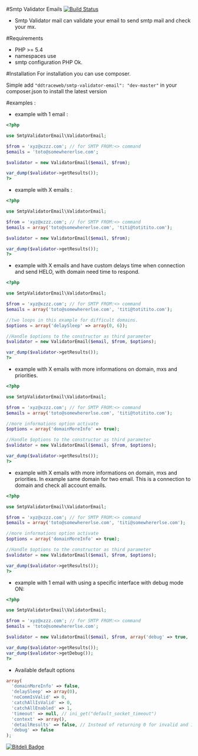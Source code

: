 #Smtp Validator Emails
[![Build Status](https://travis-ci.org/ddtraceweb/smtp-validator-email.svg)](https://travis-ci.org/ddtraceweb/smtp-validator-email)
* Smtp Validator mail can validate your email to send smtp mail and check your mx.

#Requirements

* PHP >= 5.4
* namespaces use
* smtp configuration PHP Ok.

#Installation
For installation you can use composer.

Simple add `"ddtraceweb/smtp-validator-email": "dev-master"` 
in your composer.json to install the latest version

#examples :

* example with 1 email :


```php
<?php

use SmtpValidatorEmail\ValidatorEmail;

$from = 'xyz@xzzz.com'; // for SMTP FROM:<> command
$emails = 'toto@somewhererlse.com';

$validator = new ValidatorEmail($email, $from);

var_dump($validator->getResults());
?>
```

* example with X emails :

```php
<?php

use SmtpValidatorEmail\ValidatorEmail;

$from = 'xyz@xzzz.com'; // for SMTP FROM:<> command
$emails = array('toto@somewhererlse.com', 'titi@totitito.com');

$validator = new ValidatorEmail($email, $from);

var_dump($validator->getResults());
?>
```

* example with X emails and have custom delays time when connection and send HELO, with domain need time to respond.

```php
<?php

use SmtpValidatorEmail\ValidatorEmail;

$from = 'xyz@xzzz.com'; // for SMTP FROM:<> command
$emails = array('toto@somewhererlse.com', 'titi@totitito.com');

//two loops in this example for difficult domains.
$options = array('delaySleep' => array(0, 6));

//Handle $options to the constructor as third parameter
$validator = new ValidatorEmail($email, $from, $options);

var_dump($validator->getResults());
?>
```

* example with X emails with more informations on domain, mxs and priorities.

```php
<?php

use SmtpValidatorEmail\ValidatorEmail;

$from = 'xyz@xzzz.com'; // for SMTP FROM:<> command
$emails = array('toto@somewhererlse.com', 'titi@totitito.com');

//more informations option activate
$options = array('domainMoreInfo' => true);

//Handle $options to the constructor as third parameter
$validator = new ValidatorEmail($email, $from, $options);

var_dump($validator->getResults());
?>
```

* example with X emails with more informations on domain, mxs and priorities. In example same domain for two email. This is a connection to domain and check all account emails.

```php
<?php

use SmtpValidatorEmail\ValidatorEmail;

$from = 'xyz@xzzz.com'; // for SMTP FROM:<> command
$emails = array('toto@somewhererlse.com', 'titi@somewhererlse.com');

//more informations option activate
$options = array('domainMoreInfo' => true);

//Handle $options to the constructor as third parameter
$validator = new ValidatorEmail($email, $from, $options);

var_dump($validator->getResults());
?>
```

* example with 1 email with using a specific interface with debug mode ON:


```php
<?php

use SmtpValidatorEmail\ValidatorEmail;

$from = 'xyz@xzzz.com'; // for SMTP FROM:<> command
$emails = 'toto@somewhererlse.com';

$validator = new ValidatorEmail($email, $from, array('debug' => true, 'context' => 'socket' => array('bindto' => '0.0.0.0')));

var_dump($validator->getResults());
var_dump($validator->getDebug());
?>
```

* Available default options

```php
array(
  'domainMoreInfo' => false,
  'delaySleep' => array(0),
  'noCommIsValid' => 0,
  'catchAllIsValid' => 0,
  'catchAllEnabled' => 1,
  'timeout' => null, // ini_get("default_socket_timeout")
  'context' => array(),
  'detailResults' => false, // Instead of returning 0 for invalid and 1 for valid, it will return an array. array('result' => $isValid /* 0 or 1 */, 'info' => "<SMTP response like: 250 2.1.5 Ok>")
  'debug' => false
);
```

[![Bitdeli Badge](https://d2weczhvl823v0.cloudfront.net/ddtraceweb/smtp-validator-email/trend.png)](https://bitdeli.com/free "Bitdeli Badge")

